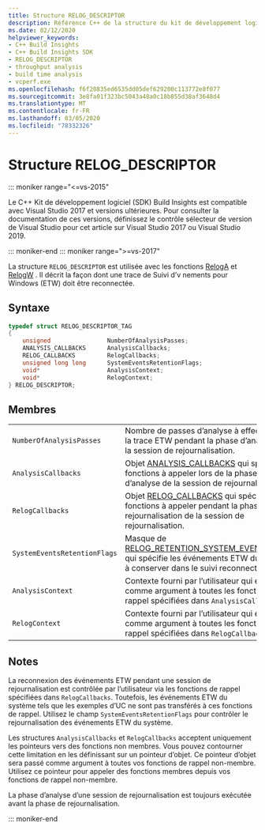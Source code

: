 ```yaml
---
title: Structure RELOG_DESCRIPTOR
description: Référence C++ de la structure du kit de développement logiciel (SDK) de Build Insights RELOG_DESCRIPTOR.
ms.date: 02/12/2020
helpviewer_keywords:
- C++ Build Insights
- C++ Build Insights SDK
- RELOG_DESCRIPTOR
- throughput analysis
- build time analysis
- vcperf.exe
ms.openlocfilehash: f6f20835ed6535dd05def629200c113772e8f077
ms.sourcegitcommit: 3e8fa01f323bc5043a48a0c18b855d38af3648d4
ms.translationtype: MT
ms.contentlocale: fr-FR
ms.lasthandoff: 03/05/2020
ms.locfileid: "78332326"
---
```

# <a name="relog_descriptor-structure"></a>Structure RELOG_DESCRIPTOR

::: moniker range="<=vs-2015"

Le C++ Kit de développement logiciel (SDK) Build Insights est compatible avec Visual Studio 2017 et versions ultérieures. Pour consulter la documentation de ces versions, définissez le contrôle sélecteur de version de Visual Studio pour cet article sur Visual Studio 2017 ou Visual Studio 2019.

::: moniker-end
::: moniker range=">=vs-2017"

La structure `RELOG_DESCRIPTOR` est utilisée avec les fonctions [RelogA](../functions/relog-a.md) et [RelogW](../functions/relog-w.md) . Il décrit la façon dont une trace de Suivi d’v nements pour Windows (ETW) doit être reconnectée.

## <a name="syntax"></a>Syntaxe

```cpp
typedef struct RELOG_DESCRIPTOR_TAG
{
    unsigned                NumberOfAnalysisPasses;
    ANALYSIS_CALLBACKS      AnalysisCallbacks;
    RELOG_CALLBACKS         RelogCallbacks;
    unsigned long long      SystemEventsRetentionFlags;
    void*                   AnalysisContext;
    void*                   RelogContext;
} RELOG_DESCRIPTOR;
```

## <a name="members"></a>Membres

|  |  |
|--|--|
| `NumberOfAnalysisPasses` | Nombre de passes d’analyse à effectuer sur la trace ETW pendant la phase d’analyse de la session de rejournalisation. |
| `AnalysisCallbacks` | Objet [ANALYSIS_CALLBACKS](analysis-callbacks-struct.md) qui spécifie les fonctions à appeler lors de la phase d’analyse de la session de rejournalisation. |
| `RelogCallbacks` | Objet [RELOG_CALLBACKS](relog-callbacks-struct.md) qui spécifie les fonctions à appeler pendant la phase de rejournalisation de la session de rejournalisation. |
| `SystemEventsRetentionFlags` | Masque de [RELOG_RETENTION_SYSTEM_EVENT_FLAGS](relog-retention-system-event-flags-constants.md) qui spécifie les événements ETW du système à conserver dans le suivi reconnecté. |
| `AnalysisContext` | Contexte fourni par l’utilisateur qui est passé comme argument à toutes les fonctions de rappel spécifiées dans `AnalysisCallbacks` |
| `RelogContext` | Contexte fourni par l’utilisateur qui est passé comme argument à toutes les fonctions de rappel spécifiées dans `RelogCallbacks` |

## <a name="remarks"></a>Notes

La reconnexion des événements ETW pendant une session de rejournalisation est contrôlée par l’utilisateur via les fonctions de rappel spécifiées dans `RelogCallbacks`. Toutefois, les événements ETW du système tels que les exemples d’UC ne sont pas transférés à ces fonctions de rappel. Utilisez le champ `SystemEventsRetentionFlags` pour contrôler le rejournalisation des événements ETW du système.

Les structures `AnalysisCallbacks` et `RelogCallbacks` acceptent uniquement les pointeurs vers des fonctions non membres. Vous pouvez contourner cette limitation en les définissant sur un pointeur d’objet. Ce pointeur d’objet sera passé comme argument à toutes vos fonctions de rappel non-membre. Utilisez ce pointeur pour appeler des fonctions membres depuis vos fonctions de rappel non-membre.

La phase d’analyse d’une session de rejournalisation est toujours exécutée avant la phase de rejournalisation.

::: moniker-end
